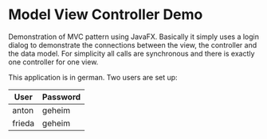 # Model View Controller Demo

Demonstration of MVC pattern using JavaFX. Basically it simply uses a login dialog to demonstrate the connections between the view, the controller and the data model. 
For simplicity all calls are synchronous and there is exactly one controller for one view.

This application is in german. Two users are set up:

| User   | Password |
| ----   | -------- |
| anton  | geheim   |
| frieda | geheim   |

